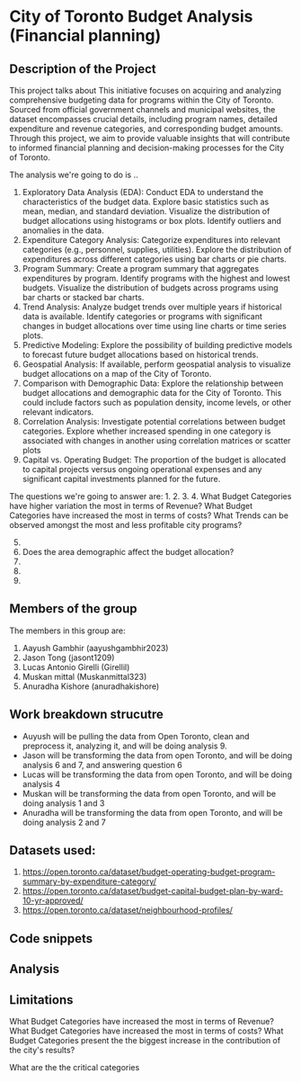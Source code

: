 # City of Toronto Budget Analysis (Financial planning)

## Description of the Project 

This project talks about 
This initiative focuses on acquiring and analyzing comprehensive budgeting data for programs within the City of Toronto. Sourced from official government channels and municipal websites, the dataset encompasses crucial details, including program names, detailed expenditure and revenue categories, and corresponding budget amounts. Through this project, we aim to provide valuable insights that will contribute to informed financial planning and decision-making processes for the City of Toronto.

The analysis we're going to do is .. 
1. Exploratory Data Analysis (EDA):
   Conduct EDA to understand the characteristics of the budget data.
   Explore basic statistics such as mean, median, and standard deviation.
   Visualize the distribution of budget allocations using histograms or box plots.
   Identify outliers and anomalies in the data.
2. Expenditure Category Analysis:
   Categorize expenditures into relevant categories (e.g., personnel, supplies, utilities).
   Explore the distribution of expenditures across different categories using bar charts or pie charts.
3. Program Summary:
   Create a program summary that aggregates expenditures by program.
   Identify programs with the highest and lowest budgets.
   Visualize the distribution of budgets across programs using bar charts or stacked bar charts.
4. Trend Analysis:
   Analyze budget trends over multiple years if historical data is available.
   Identify categories or programs with significant changes in budget allocations over time using line charts or time series plots.
5. Predictive Modeling:
   Explore the possibility of building predictive models to forecast future budget allocations based on historical trends.
6. Geospatial Analysis:
   If available, perform geospatial analysis to visualize budget allocations on a map of the City of Toronto.
7. Comparison with Demographic Data:
   Explore the relationship between budget allocations and demographic data for the City of Toronto. This could include factors such as population density, income levels, or other relevant indicators.
8. Correlation Analysis:
   Investigate potential correlations between budget categories.
   Explore whether increased spending in one category is associated with changes in another using correlation matrices or scatter plots
9. Capital vs. Operating Budget:
   The proportion of the budget is allocated to capital projects versus ongoing operational expenses and any significant capital investments planned for the future.

The questions we're going to answer are: 
1. 
2. 
3. 
4. What Budget Categories have higher variation the most in terms of Revenue?
   What Budget Categories have increased the most in terms of costs?
   What Trends can be observed amongst the most and less profitable city programs?

   
5.
6. Does the area demographic affect the budget allocation?
7.
8.
9.

## Members of the group

The members in this group are: 
1. Aayush Gambhir (aayushgambhir2023)
2. Jason Tong (jasont1209)
3. Lucas Antonio Girelli (Girellil)
4. Muskan mittal (Muskanmittal323)
5. Anuradha Kishore (anuradhakishore)

## Work breakdown strucutre
- Auyush will be pulling the data from Open Toronto, clean and preprocess it, analyzing it, and will be doing analysis 9.
- Jason will be transforming the data from open Toronto, and will be doing analysis 6 and 7, and answering question 6
- Lucas will be transforming the data from open Toronto, and will be doing analysis 4
- Muskan will be transforming the data from open Toronto, and will be doing analysis 1 and 3 
- Anuradha will be transforming the data from open Toronto, and will be doing analysis 2 and 7


## Datasets used: 
1. https://open.toronto.ca/dataset/budget-operating-budget-program-summary-by-expenditure-category/
2. https://open.toronto.ca/dataset/budget-capital-budget-plan-by-ward-10-yr-approved/
3. https://open.toronto.ca/dataset/neighbourhood-profiles/


## Code snippets


## Analysis 



## Limitations

What Budget Categories have increased the most in terms of Revenue?
What Budget Categories have increased the most in terms of costs?
What Budget Categories present the the biggest increase in the contribution of the city's results?

What are the the critical categories 